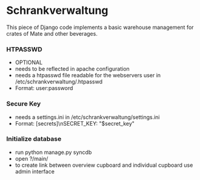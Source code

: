 # Schrankverwaltung
This piece of Django code implements a basic warehouse management for crates of Mate and other beverages.

### HTPASSWD
* OPTIONAL
* needs to be reflected in apache configuration
* needs a htpasswd file readable for the webservers user in /etc/schrankverwaltung/.htpasswd
* Format: user:password

### Secure Key
* needs a settings.ini in /etc/schrankverwaltung/settings.ini
* Format: [secrets]\nSECRET_KEY: "$secret_key"

### Initialize database
* run python manage.py syncdb
* open ?/main/
* to create link between overview cupboard and individual cupboard use admin interface

